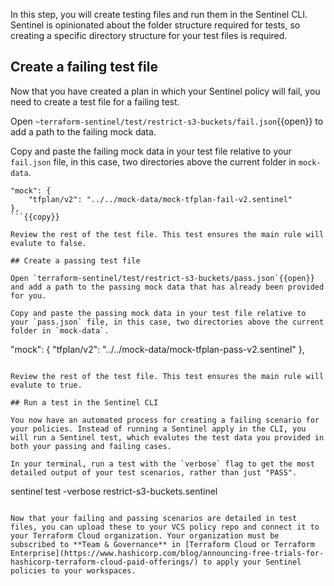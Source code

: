 In this step, you will create testing files and run them in the Sentinel CLI. Sentinel is opinionated about the folder structure required for tests, so creating a specific directory structure for your test files is required. 


## Create a failing test file

Now that you have created a plan in which your Sentinel policy will fail, you need to create a test file for a failing test.

Open `~terraform-sentinel/test/restrict-s3-buckets/fail.json`{{open}} to add a path to the failing mock data.

Copy and paste the failing mock data in your test file relative to your `fail.json` file, in this case, two directories above the current folder in `mock-data`.

```
"mock": {
    "tfplan/v2": "../../mock-data/mock-tfplan-fail-v2.sentinel"
},
```{{copy}}

Review the rest of the test file. This test ensures the main rule will evalute to false.

## Create a passing test file

Open `terraform-sentinel/test/restrict-s3-buckets/pass.json`{{open}} and add a path to the passing mock data that has already been provided for you.

Copy and paste the passing mock data in your test file relative to your `pass.json` file, in this case, two directories above the current folder in `mock-data`.

```
"mock": {
    "tfplan/v2": "../../mock-data/mock-tfplan-pass-v2.sentinel"
},
```{{copy}}

Review the rest of the test file. This test ensures the main rule will evalute to true.

## Run a test in the Sentinel CLI

You now have an automated process for creating a failing scenario for your policies. Instead of running a Sentinel apply in the CLI, you will run a Sentinel test, which evalutes the test data you provided in both your passing and failing cases.

In your terminal, run a test with the `verbose` flag to get the most detailed output of your test scenarios, rather than just "PASS".

```
sentinel test -verbose restrict-s3-buckets.sentinel
```{{execute}}

Now that your failing and passing scenarios are detailed in test files, you can upload these to your VCS policy repo and connect it to your Terraform Cloud organization. Your organization must be subscribed to **Team & Governance** in [Terraform Cloud or Terraform Enterprise](https://www.hashicorp.com/blog/announcing-free-trials-for-hashicorp-terraform-cloud-paid-offerings/) to apply your Sentinel policies to your workspaces. 